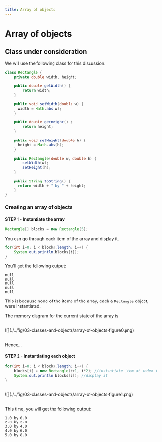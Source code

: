 ```yaml
---
title: Array of objects 
---
```


# Array of objects

## Class under consideration

We will use the following class for this discussion.

```java
class Rectangle {
	private double width, height;	
	
	public double getWidth() { 
    	return width; 
   	}
    
    public void setWidth(double w) { 
      width = Math.abs(w);
    }
    
   	public double getHeight() { 
    	return height; 
   	}
    
    public void setHeight(double h) { 
      height = Math.abs(h);
    }
    
    public Rectangle(double w, double h) {
    	setWidth(w);
    	setHeight(h);
    }
    
    public String toString() {
      return width + " by " + height;
    }
}
```

### Creating an array of objects

#### STEP 1 - Instantiate the array


```java
Rectangle[] blocks = new Rectangle[5];
```

You can go through each item of the array and display it.

```java
for(int i=0; i < blocks.length; i++) {
	System.out.println(blocks[i]);
}
```

You'll get the following output:

```
null
null
null
null
null
```

This is because none of the items of the array, each a `Rectangle` object, were instantiated. 

The memory diagram for the current state of the array is

<div>&nbsp;</div> 
![](./../fig/03-classes-and-objects/array-of-objects-figure0.png) 
<div>&nbsp;</div>

Hence...


#### STEP 2 - Instantiating each object

```java
for(int i=0; i < blocks.length; i++) {
	blocks[i] = new Rectangle(i+1, i*2); //instantiate item at index i
	System.out.println(blocks[i]); //display it
}
```

<div>&nbsp;</div> 
![](./../fig/03-classes-and-objects/array-of-objects-figure1.png) 
<div>&nbsp;</div>


This time, you will get the following output:

```
1.0 by 0.0
2.0 by 2.0
3.0 by 4.0
4.0 by 6.0
5.0 by 8.0
```
